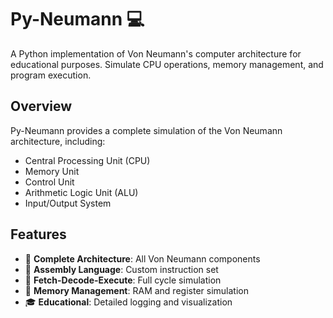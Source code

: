 # Py-Neumann 💻

A Python implementation of Von Neumann's computer architecture for educational purposes. Simulate CPU operations, memory management, and program execution.

## Overview

Py-Neumann provides a complete simulation of the Von Neumann architecture, including:
- Central Processing Unit (CPU)
- Memory Unit
- Control Unit
- Arithmetic Logic Unit (ALU)
- Input/Output System

## Features

- 🎯 **Complete Architecture**: All Von Neumann components
- 📝 **Assembly Language**: Custom instruction set
- 🔄 **Fetch-Decode-Execute**: Full cycle simulation
- 💾 **Memory Management**: RAM and register simulation
- 🎓 **Educational**: Detailed logging and visualization
